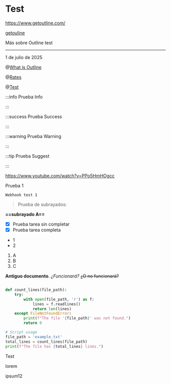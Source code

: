 # Test

<https://www.getoutline.com/>

[getouline](https://www.getoutline.com/)

Más sobre Outline test


---

1 de julio de 2025

@[What is Outline](mention://86a84a82-c184-42ff-9ac0-2138441227bb/document/7d00e8ca-721f-4f44-a350-60983d9e2142)

@[Rates](mention://c0578822-acb4-4137-8a8c-611a2011c33f/document/87961cfb-a462-420c-81a2-3068db905853)

@[Test](mention://b9c44bc7-e479-4b77-9320-3193d1e0b50a/document/788b578a-f2ae-48fd-896c-84423824d6f7)


:::info
Prueba Info

:::


:::success
Prueba Success

:::


:::warning
Prueba Warning

:::


:::tip
Prueba Suggest

:::

<https://www.youtube.com/watch?v=PPo5HmHOgcc>

Prueba 1

`Webhook test 1`

> Prueba de subrayados:

__==subrayado A==__

- [x] Prueba tarea sin completar
- [x] Prueba tarea completa

* 1
* 2


1. A
2. B
3. C

**Antiguo documento**. *¿Funcionará?* ~~¿O no funcionará?~~

```python

def count_lines(file_path):
    try:
        with open(file_path, 'r') as f:
            lines = f.readlines()
            return len(lines)
    except FileNotFoundError:
        print(f"The file '{file_path}' was not found.")
        return 0

# Script usage
file_path = 'example.txt'
total_lines = count_lines(file_path)
print(f"The file has {total_lines} lines.")
```

Test

lorem

ipsum12